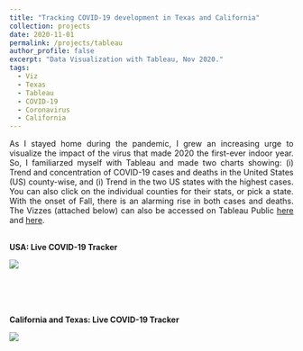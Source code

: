 ```yaml
---
title: "Tracking COVID-19 development in Texas and California"
collection: projects
date: 2020-11-01
permalink: /projects/tableau
author_profile: false
excerpt: "Data Visualization with Tableau, Nov 2020."
tags:
  - Viz
  - Texas
  - Tableau
  - COVID-19
  - Coronavirus
  - California
---
```


<!-- Short Summary
====== -->

<div style="text-align: justify">
As I stayed home during the pandemic, I grew an increasing urge to visualize the impact of the virus that made 2020 the first-ever indoor year. So, I familiarzed myself with Tableau and made two charts showing: (i) Trend and concentration of COVID-19 cases and deaths in the United States (US) county-wise, and (i) Trend in the two US states with the highest cases. You can also click on the individual counties for their stats, or pick a state. With the onset of Fall, there is an alarming rise in both cases and deaths. The Vizzes (attached below) can also be accessed on Tableau Public <a href="https://public.tableau.com/views/CaliforniaCOVID-19Tracker/Dashboard1?:language=en&:retry=yes&:display_count=y&:origin=viz_share_link">here</a> and <a href="https://public.tableau.com/views/CaliforniaandTexasLiveCOVID-19Tracker/Dashboard1?:language=en&:display_count=y&publish=yes&:origin=viz_share_link">here</a>. <br><br>
<!-- A separate Viz showed impact on hospitals, particularly ICU demand. Used the <a href="https://data.ca.gov/dataset/covid-19-hospital-data">database</a> from California Open Data Portal. <br><br> -->
</div>

<b>USA: Live COVID-19 Tracker</b>
<div>
<div class='tableauPlaceholder' id='viz1604546435593' style='position: relative'><noscript><a href='#'><img alt=' ' src='https:&#47;&#47;public.tableau.com&#47;static&#47;images&#47;Ca&#47;CaliforniaCOVID-19Tracker&#47;Dashboard1&#47;1_rss.png' style='border: none' /></a></noscript><object class='tableauViz'  style='display:none;'><param name='host_url' value='https%3A%2F%2Fpublic.tableau.com%2F' /> <param name='embed_code_version' value='3' /> <param name='site_root' value='' /><param name='name' value='CaliforniaCOVID-19Tracker&#47;Dashboard1' /><param name='tabs' value='no' /><param name='toolbar' value='yes' /><param name='static_image' value='https:&#47;&#47;public.tableau.com&#47;static&#47;images&#47;Ca&#47;CaliforniaCOVID-19Tracker&#47;Dashboard1&#47;1.png' /> <param name='animate_transition' value='yes' /><param name='display_static_image' value='yes' /><param name='display_spinner' value='yes' /><param name='display_overlay' value='yes' /><param name='display_count' value='yes' /><param name='language' value='en' /></object></div>                <script type='text/javascript'>                    var divElement = document.getElementById('viz1604546435593');                    var vizElement = divElement.getElementsByTagName('object')[0];                    if ( divElement.offsetWidth > 800 ) { vizElement.style.width='1150px';vizElement.style.height='727px';} else if ( divElement.offsetWidth > 500 ) { vizElement.style.width='1150px';vizElement.style.height='727px';} else { vizElement.style.width='100%';vizElement.style.height='877px';}                     var scriptElement = document.createElement('script');                    scriptElement.src = 'https://public.tableau.com/javascripts/api/viz_v1.js';                    vizElement.parentNode.insertBefore(scriptElement, vizElement);                </script>
</div>

<br><br> <br><br>
<b>California and Texas: Live COVID-19 Tracker</b>
<div>
<div class='tableauPlaceholder' id='viz1607914749839' style='position: relative'><noscript><a href='#'><img alt=' ' src='https:&#47;&#47;public.tableau.com&#47;static&#47;images&#47;Ca&#47;CaliforniaandTexasLiveCOVID-19Tracker&#47;Dashboard1&#47;1_rss.png' style='border: none' /></a></noscript><object class='tableauViz'  style='display:none;'><param name='host_url' value='https%3A%2F%2Fpublic.tableau.com%2F' /> <param name='embed_code_version' value='3' /> <param name='site_root' value='' /><param name='name' value='CaliforniaandTexasLiveCOVID-19Tracker&#47;Dashboard1' /><param name='tabs' value='no' /><param name='toolbar' value='yes' /><param name='static_image' value='https:&#47;&#47;public.tableau.com&#47;static&#47;images&#47;Ca&#47;CaliforniaandTexasLiveCOVID-19Tracker&#47;Dashboard1&#47;1.png' /> <param name='animate_transition' value='yes' /><param name='display_static_image' value='yes' /><param name='display_spinner' value='yes' /><param name='display_overlay' value='yes' /><param name='display_count' value='yes' /><param name='language' value='en' /><param name='filter' value='publish=yes' /></object></div>                <script type='text/javascript'>                    var divElement = document.getElementById('viz1607914749839');                    var vizElement = divElement.getElementsByTagName('object')[0];                    if ( divElement.offsetWidth > 800 ) { vizElement.style.width='1150px';vizElement.style.height='727px';} else if ( divElement.offsetWidth > 500 ) { vizElement.style.width='1150px';vizElement.style.height='727px';} else { vizElement.style.width='100%';vizElement.style.height='1227px';}                     var scriptElement = document.createElement('script');                    scriptElement.src = 'https://public.tableau.com/javascripts/api/viz_v1.js';                    vizElement.parentNode.insertBefore(scriptElement, vizElement);                </script>
</div>